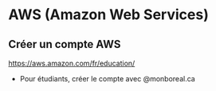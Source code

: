# AWS (Amazon Web Services)

## Créer un compte AWS

https://aws.amazon.com/fr/education/

* Pour étudiants, créer le compte avec @monboreal.ca



